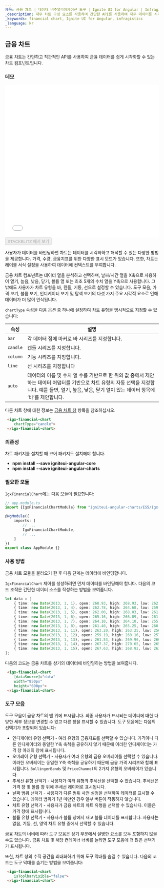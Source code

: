 ```yaml
---
제목: 금융 차트 | 데이터 비주얼라이제이션 도구 | Ignite UI for Angular | Infragistics
_description: 재무 차트 구성 요소를 사용하여 간단한 API를 사용하여 재무 데이터를 시각화하십시오. 자세한 정보는 데모, 종속성, 사용법 및 도구 모음을보십시오.
_keywords: financial chart, Ignite UI for Angular, infragistics
_language: kr
---
```


## 금융 차트

금융 차트는 간단하고 직관적인 API를 사용하여 금융 데이터를 쉽게 시각화할 수 있는 차트 컴포넌트입니다.

### 데모

<div class="sample-container loading" style="height: 500px">
    <iframe id="financial-chart-overview-sample-iframe" src='{environment:demosBaseUrl}/charts/financial-chart-overview-sample' width="100%" height="100%" seamless frameBorder="0" onload="onXPlatSampleIframeContentLoaded(this);"></iframe>
</div>
<div>
    <button data-localize="stackblitz" disabled class="stackblitz-btn"   data-iframe-id="financial-chart-overview-sample-iframe" data-demos-base-url="{environment:demosBaseUrl}">STACKBLITZ 에서 보기
    </button>
</div>

<div class="divider--half"></div>

사용자가 데이터를 바인딩하면 차트는 데이터를 시각화하고 해석할 수 있는 다양한 방법을 제공합니다. 가격, 수량, 금융지표를 위한 다양한 표시 모드가 있습니다. 또한, 차트는 레이블 서식 설정을 사용하여 데이터에 컨텍스트를 부여합니다.

금융 차트 컴포넌트는 데이터 열을 분석하고 선택하며, 날짜/시간 열을 X축으로 사용하여 열기, 높음, 낮음, 닫기, 볼륨 열 또는 최초 5개의 수치 열을 Y축으로 사용합니다. 그 밖에도 사용자가 차트 유형을 바, 캔들, 기둥, 선으로 설정할 수 있습니다. 도구 모음, 가격 보기, 볼륨 보기, 인디케이터 보기 및 탐색 보기의 다섯 가지 주요 시각적 요소로 인해 데이터가 더 많이 인식됩니다.

`chartType` 속성을 다음 옵션 중 하나에 설정하여 차트 유형을 명시적으로 지정할 수 있습니다:

| 속성       | 설명                                                                                                                        |
| -------- | ------------------------------------------------------------------------------------------------------------------------- |
| `bar`    | 각 데이터 점에 마커로 바 시리즈를 지정합니다.                                                                                                |
| `candle` | 캔들 시리즈를 지정합니다.                                                                                                            |
| `column` | 기둥 시리즈를 지정합니다.                                                                                                            |
| `line`   | 선 시리즈를 지정합니다                                                                                                              |
| `auto`   | 데이터의 이름 및 수치 열 수를 기반으로 한 위의 값 중에서 제안하는 데이터 어댑터를 기반으로 차트 유형의 자동 선택을 지정합니다. 예를 들면, 열기, 높음, 낮음, 닫기 열이 있는 데이터 항목에 ‘바’를 제안합니다. |

다른 차트 창에 대한 정보는 [금융 차트 창](financialchart_panes.md) 항목을 참조하십시오.

```html
 <igx-financial-chart
    chartType="candle">
 </igx-financial-chart>
```

### 의존성

차트 패키지를 설치할 때 코어 패키지도 설치해야 합니다.

-   **npm install --save igniteui-angular-core**
-   **npm install --save igniteui-angular-charts**

### 필요한 모듈

`IgxFinancialChart`에는 다음 모듈이 필요합니다:

```typescript
// app.module.ts
import {IgxFinancialChartModule} from "igniteui-angular-charts/ES5/igx-financial-chart-module";

@NgModule({
    imports: [
        // ...
        IgxFinancialChartModule,
        // ...
    ]
})
export class AppModule {}
```

<div class="divider--half"></div>

### 사용 방법

금융 차트 모듈을 불러오기 한 후 다음 단계는 데이터에 바인딩합니다.

`IgxFinancialChart` 제어를 생성하려면 먼저 데이터를 바인딩해야 합니다. 다음의 코드 조작은 간단한 데이터 소스를 작성하는 방법을 보여줍니다.

```typescript
let data = [
	{ time: new Date(2013, 1, 1), open: 268.93, high: 268.93, low: 262.80, close: 265.00, volume: 6118146 },
	{ time: new Date(2013, 1, 4), open: 262.78, high: 264.68, low: 259.07, close: 259.98, volume: 3723793 },
	{ time: new Date(2013, 1, 5), open: 262.00, high: 268.03, low: 261.46, close: 266.89, volume: 4013780 },
	{ time: new Date(2013, 1, 6), open: 265.16, high: 266.89, low: 261.11, close: 262.22, volume: 2772204 },
	{ time: new Date(2013, 1, 7), open: 264.10, high: 264.10, low: 255.11, close: 260.23, volume: 3977065 },
	{ time: new Date(2013, 1, 8), open: 261.40, high: 265.25, low: 260.56, close: 261.95, volume: 3879628 },
	{ time: new Date(2013, 1, 11), open: 263.20, high: 263.25, low: 256.60, close: 257.21, volume: 3407457 },
	{ time: new Date(2013, 1, 12), open: 259.19, high: 260.16, low: 257.00, close: 258.70, volume: 2944730 },
	{ time: new Date(2013, 1, 13), open: 261.53, high: 269.96, low: 260.30, close: 269.47, volume: 5295786 },
	{ time: new Date(2013, 1, 14), open: 267.37, high: 270.65, low: 265.40, close: 269.24, volume: 3464080 },
	{ time: new Date(2013, 1, 15), open: 267.63, high: 268.92, low: 263.11, close: 265.09, volume: 3981233 }
];
```

다음의 코드는 금융 차트를 상기의 데이터에 바인딩하는 방법을 보여줍니다.

```html
 <igx-financial-chart
    [dataSource]="data"
    width="850px"
    height="600px">
 </igx-financial-chart>
```

### 도구 모음

도구 모음이 금융 차트의 맨 위에 표시됩니다. 최종 사용자가 표시되는 데이터에 대한 다양한 세부 정보를 변경할 수 있고 다른 창을 표시할 수 있습니다. 도구 모음에는 다음의 선택기가 포함되어 있습니다:

-   인디케이터 유형 선택기 - 여러 유형의 금융지표를 선택할 수 있습니다. 가격이나 다른 인디케이터와 동일한 Y축 축척을 공유하지 않기 때문에 이러한 인디케이터는 가격 창 아래의 창에 표시됩니다.
-   오버레이 유형 선택기 - 사용자가 여러 유형의 금융 오버레이를 선택할 수 있습니다. 이러한 오버레이는 동일한 Y축 축척을 공유하기 때문에 금융 가격 시리즈와 함께 표시됩니다. `BollingerBands` 및 `PriceChannel`의 2가지 유형의 오버레이가 있습니다.
-   추세선 유형 선택기 - 사용자가 여러 유형의 추세선을 선택할 수 있습니다. 추세선은 가격 창 및 볼륨 창 위에 추세선 레이어로 표시됩니다.
-   날짜 범위 선택기 - 사용자가 다른 범위 사전 설정을 선택하여 데이터를 표시할 수 있습니다. 데이터 범위가 1년 미만인 경우 일부 버튼이 작동하지 않습니다.
-   차트 유형 선택기 - 사용자가 금융 차트의 차트 유형을 선택할 수 있습니다. 이들은 가격 창에 표시됩니다.
-   볼륨 유형 선택기 - 사용자가 볼륨 창에서 재고 볼륨 데이터를 표시합니다. 사용자는 없음, 기둥, 선, 영역 차트 유형 중에서 선택할 수 있습니다.

금융 차트의 너비에 따라 도구 모음은 상기 부분에서 설명한 요소를 모두 포함하지 않을 수도 있습니다. 금융 차트 및 해당 컨테이너 너비를 늘리면 도구 모음에 더 많은 선택기가 표시됩니다.

또한, 차트 창의 수직 공간을 최대화하기 위해 도구 막대를 숨길 수 있습니다. 다음의 코드는 도구 막대를 숨기는 방법을 보여줍니다:

```html
 <igx-financial-chart
    isToolbarVisible="false">
 </igx-financial-chart>
```
